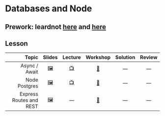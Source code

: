 # Databases and Node

## Prework: leardnot [here](https://learn.fullstackacademy.com/workshop/5a53ca561048df0004e350f4/content/5a53ca561048df0004e350ff/text) and [here](https://learn.fullstackacademy.com/workshop/5a5d1f4ad10f4d0004826a0d/content/5a5d1f4ad10f4d0004826a13/text)

## Lesson

Topic | Slides | Lecture | Workshop | Solution | Review
-----:|:------:|:-------:|:--------:|:--------:|:-----:
Async / Await | [🖼️][dbn-1a] | [📺][dbn-1b] | [🔬][dbn-1c] | — | —
Node Postgres | [🖼️][dbn-2a] | [📺][dbn-2b] | [🤝][dbn-2c] | — | —
Express Routes and REST | [🖼️][dbn-3a] | — | [🤝][dbn-3c] | — | —

[dbn-1a]: 1-async-await/Async%20Await.pdf
[dbn-1b]: https://youtu.be/dS1D6pJyQeg
[dbn-1c]: https://learn.fullstackacademy.com/workshop/59a97f2b38bdea00044a1126/landing
[dbn-2a]: 2-node-postgres/Node%20Postgres.pdf
[dbn-2b]: https://youtu.be/mBfreQLt6Tk
[dbn-2c]: https://learn.fullstackacademy.com/workshop/5a53ca561048df0004e350f4/landing
[dbn-3a]: 3-express-routes-and-rest/Express%20Routes%20and%20Rest.pdf
[dbn-3c]: https://learn.fullstackacademy.com/workshop/5a5d1f4ad10f4d0004826a0d/landing
